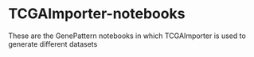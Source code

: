 # TCGAImporter-notebooks
These are the GenePattern notebooks in which TCGAImporter is used to generate different datasets
